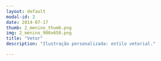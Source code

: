 ```yaml
---
layout: default
modal-id: 2
date: 2014-07-17
thumb: 2_menino_thumb.png
img: 2_menino_900x650.png
title: "Vetor"
description: "Ilustração personalizada: estilo vetorial."

---
```


